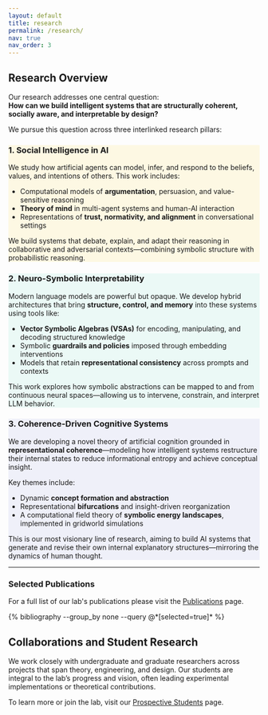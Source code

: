 ```yaml
---
layout: default
title: research
permalink: /research/
nav: true
nav_order: 3
---
```


## Research Overview

Our research addresses one central question:  
**How can we build intelligent systems that are structurally coherent, socially aware, and interpretable by design?**

We pursue this question across three interlinked research pillars:
<div class="row">
  <div class="col-md-4 mb-4">
    <div class="card h-100" style="background-color: rgba(253, 208, 0, 0.1);">
      <div class="card-body">
        <h3 class="card-title">1. Social Intelligence in AI</h3>
        <p>We study how artificial agents can model, infer, and respond to the beliefs, values, and intentions of others. This work includes:</p>
        <ul>
          <li>Computational models of <strong>argumentation</strong>, persuasion, and value-sensitive reasoning</li>
          <li><strong>Theory of mind</strong> in multi-agent systems and human-AI interaction</li>
          <li>Representations of <strong>trust, normativity, and alignment</strong> in conversational settings</li>
        </ul>
        <p>We build systems that debate, explain, and adapt their reasoning in collaborative and adversarial contexts—combining symbolic structure with probabilistic reasoning.</p>
      </div>
    </div>
  </div>
  
  <div class="col-md-4 mb-4">
    <div class="card h-100" style="background-color: rgba(79, 217, 189, 0.1);">
      <div class="card-body">
        <h3 class="card-title">2. Neuro-Symbolic Interpretability</h3>
        <p>Modern language models are powerful but opaque. We develop hybrid architectures that bring <strong>structure, control, and memory</strong> into these systems using tools like:</p>
        <ul>
          <li><strong>Vector Symbolic Algebras (VSAs)</strong> for encoding, manipulating, and decoding structured knowledge</li>
          <li>Symbolic <strong>guardrails and policies</strong> imposed through embedding interventions</li>
          <li>Models that retain <strong>representational consistency</strong> across prompts and contexts</li>
        </ul>
        <p>This work explores how symbolic abstractions can be mapped to and from continuous neural spaces—allowing us to intervene, constrain, and interpret LLM behavior.</p>
      </div>
    </div>
  </div>
  
  <div class="col-md-4 mb-4">
    <div class="card h-100" style="background-color: rgba(114, 131, 217, 0.1);">
      <div class="card-body">
        <h3 class="card-title">3. Coherence-Driven Cognitive Systems</h3>
        <p>We are developing a novel theory of artificial cognition grounded in <strong>representational coherence</strong>—modeling how intelligent systems restructure their internal states to reduce informational entropy and achieve conceptual insight.</p>
        <p>Key themes include:</p>
        <ul>
          <li>Dynamic <strong>concept formation and abstraction</strong></li>
          <li>Representational <strong>bifurcations</strong> and insight-driven reorganization</li>
          <li>A computational field theory of <strong>symbolic energy landscapes</strong>, implemented in gridworld simulations</li>
        </ul>
        <p>This is our most visionary line of research, aiming to build AI systems that generate and revise their own internal explanatory structures—mirroring the dynamics of human thought.</p>
      </div>
    </div>
  </div>
</div>

---

### Selected Publications

For a full list of our lab's publications please visit the [Publications](/publications/) page.

<div class="publications">
  {% bibliography --group_by none --query @*[selected=true]* %}
</div>

## Collaborations and Student Research

We work closely with undergraduate and graduate researchers across projects that span theory, engineering, and design. Our students are integral to the lab’s progress and vision, often leading experimental implementations or theoretical contributions.

To learn more or join the lab, visit our [Prospective Students](/join/) page.
